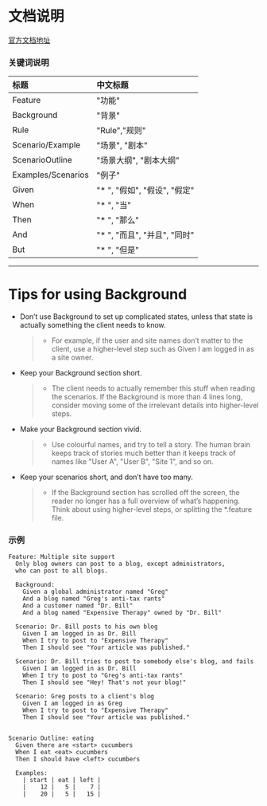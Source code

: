 # 文档说明

[官方文档地址](https://cucumber.io/docs/gherkin/reference/#example)

### 关键词说明

| 标题                 | 中文标题                   |
|:-------------------|:-----------------------|
| Feature            | "功能"                   |
| Background         | "背景"                   |
| Rule               | "Rule","规则"            |
| Scenario/Example   | "场景", "剧本"             |
| ScenarioOutline    | "场景大纲", "剧本大纲"         |
| Examples/Scenarios | "例子"                   |
| Given              | "* ", "假如", "假设", "假定" |
| When               | "* ", "当"              |
| Then               | "* ", "那么"             |
| And                | "* ", "而且", "并且", "同时" |
| But                | "* ", "但是"             |

***

# Tips for using Background

- Don’t use Background to set up complicated states, unless that state is actually something the client needs to know.

  > + For example, if the user and site names don’t matter to the client, use a higher-level step such as Given I am
      logged in as a site owner.

- Keep your Background section short.

  > + The client needs to actually remember this stuff when reading the scenarios. If the Background is more than 4
      lines
      long, consider moving some of the irrelevant details into higher-level steps.

- Make your Background section vivid.

  > + Use colourful names, and try to tell a story. The human brain keeps track of stories much better than it keeps
      track of names like "User A", "User B", "Site 1", and so on.

- Keep your scenarios short, and don’t have too many.

  > + If the Background section has scrolled off the screen, the reader no longer has a full overview of what’s
      happening. Think about using higher-level steps, or splitting the *.feature file.

### 示例

```
Feature: Multiple site support
  Only blog owners can post to a blog, except administrators,
  who can post to all blogs.

  Background:
    Given a global administrator named "Greg"
    And a blog named "Greg's anti-tax rants"
    And a customer named "Dr. Bill"
    And a blog named "Expensive Therapy" owned by "Dr. Bill"

  Scenario: Dr. Bill posts to his own blog
    Given I am logged in as Dr. Bill
    When I try to post to "Expensive Therapy"
    Then I should see "Your article was published."

  Scenario: Dr. Bill tries to post to somebody else's blog, and fails
    Given I am logged in as Dr. Bill
    When I try to post to "Greg's anti-tax rants"
    Then I should see "Hey! That's not your blog!"

  Scenario: Greg posts to a client's blog
    Given I am logged in as Greg
    When I try to post to "Expensive Therapy"
    Then I should see "Your article was published."

```

```

Scenario Outline: eating
  Given there are <start> cucumbers
  When I eat <eat> cucumbers
  Then I should have <left> cucumbers

  Examples:
    | start | eat | left |
    |    12 |   5 |    7 |
    |    20 |   5 |   15 |



```
